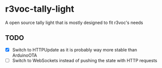 # r3voc-tally-light
A open source tally light that is mostly designed to fit r3voc's needs

## TODO
- [x] Switch to HTTPUpdate as it is probably way more stable than ArduinoOTA
- [ ] Switch to WebSockets instead of pushing the state with HTTP requests

